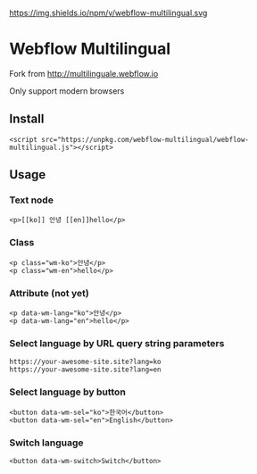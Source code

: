 https://img.shields.io/npm/v/webflow-multilingual.svg

# Webflow Multilingual

Fork from http://multilinguale.webflow.io

Only support modern browsers

## Install

```
<script src="https://unpkg.com/webflow-multilingual/webflow-multilingual.js"></script>
```

## Usage

### Text node

```
<p>[[ko]] 안녕 [[en]]hello</p>
```

### Class

```
<p class="wm-ko">안녕</p>
<p class="wm-en">hello</p>
```

### Attribute (not yet)

```
<p data-wm-lang="ko">안녕</p>
<p data-wm-lang="en">hello</p>
```

### Select language by URL query string parameters

```
https://your-awesome-site.site?lang=ko
https://your-awesome-site.site?lang=en
```

### Select language by button

```
<button data-wm-sel="ko">한국어</button>
<button data-wm-sel="en">English</button>
```

### Switch language

```
<button data-wm-switch>Switch</button>
```

